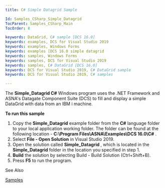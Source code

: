 ```yaml
---
title: C# Simple Datagrid Sample

Id: Samples_CSharp_Simple_Datagrid
TocParent: Samples_CSharp_Main
TocOrder: 8

keywords: DataGrid, C# sample [DCS 16.0]
keywords: examples, DCS for Visual Studio 2019
keywords: examples, Windows Forms
keywords: examples [DCS 16.0 simple datagrid
keywords: samples, Windows Forms
keywords: samples, DCS for Visual Studio 2019
keywords: samples, C# DataGrid [DCS 16.0]
keywords: DCS for Visual Studio 2019, C# DataGrid sample
keywords: DCS for Visual Studio 2019, C# samples

---
```


The **Simple_Datagrid C#** Windows program uses the .NET Framework and ASNA's Datagate Component Suite (DCS) to fill and display a simple DataGrid with data from an IBM i machine.

**To run this sample** 
1. Copy the **Simple_Datagrid** example folder from the **C#** 
					language folder to your local application working folder.  The folder can 
					be found at the following location - **C:\Program Files\ASNA\Examples\DCS 
					16.0\C#** .
2. Select **File - Open Solution** 
				in Visual Studio 2019.
3. Open the solution called **<strong>Simple_Datagrid** </strong>, 
					which is located in the **<strong>Simple_Datagrid** </strong> folder 
				in the location you specified in step 1.
4. **Build** 
				the solution by selecting Build - Build Solution (Ctrl+Shift+B).
5. Press **F5**  to run the program.

See Also

[Samples](Samples_Main.html)
